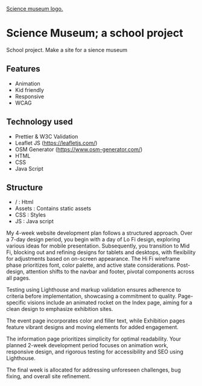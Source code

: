 [Science museum logo.](/assets/images/logo.webp)

# Science Museum; a school project
School project. Make a site for a sience museum

## Features
- Animation
- Kid friendly
- Responsive
- WCAG

## Technology used
- Prettier & W3C Validation
- Leaflet JS (https://leafletjs.com/)
- OSM Generator (https://www.osm-generator.com/)
- HTML
- CSS
- Java Script

## Structure
- / : Html
- Assets : Contains static assets
- CSS : Styles
- JS : Java script

My 4-week website development plan follows a structured approach. Over a 7-day design period, you begin with a day of Lo Fi design, exploring various ideas for mobile presentation. Subsequently, you transition to Mid Fi, blocking out and refining designs for tablets and desktops, with flexibility for adjustments based on on-screen appearance. 
The Hi Fi wireframe phase prioritizes font, color palette, and active state considerations.
Post-design, attention shifts to the navbar and footer, pivotal components across all pages.  

Testing using Lighthouse and markup validation ensures adherence to criteria before implementation, showcasing a commitment to quality.
Page-specific visions include an animated rocket on the Index page, aiming for a clean design to emphasize exhibition sites. 

The event page incorporates color and filler text, while Exhibition pages feature vibrant designs and moving elements for added engagement. 

The information page prioritizes simplicity for optimal readability.
Your planned 2-week development period focuses on animation work, responsive design, and rigorous testing for accessibility and SEO using Lighthouse. 

The final week is allocated for addressing unforeseen challenges, bug fixing, and overall site refinement. 
